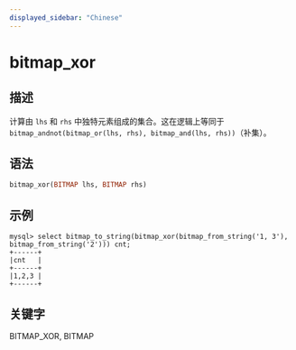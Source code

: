 ```yaml
---
displayed_sidebar: "Chinese"
---
```


# bitmap_xor

## 描述

计算由 `lhs` 和 `rhs` 中独特元素组成的集合。这在逻辑上等同于 `bitmap_andnot(bitmap_or(lhs, rhs), bitmap_and(lhs, rhs))`（补集）。

## 语法

```Haskell
bitmap_xor(BITMAP lhs, BITMAP rhs)
```

## 示例

```plain text
mysql> select bitmap_to_string(bitmap_xor(bitmap_from_string('1, 3'), bitmap_from_string('2'))) cnt;
+------+
|cnt   |
+------+
|1,2,3 |
+------+
```

## 关键字

BITMAP_XOR, BITMAP